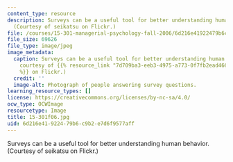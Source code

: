 ```yaml
---
content_type: resource
description: Surveys can be a useful tool for better understanding human behavior.
  (Courtesy of seikatsu on Flickr.)
file: /courses/15-301-managerial-psychology-fall-2006/6d216e41922479b6c9b2e7d6f9577aff_15-301f06.jpg
file_size: 69626
file_type: image/jpeg
image_metadata:
  caption: Surveys can be a useful tool for better understanding human behavior. (Image
    courtesy of {{% resource_link "7d709ba3-eeb3-4975-a773-0f7fb2ead466" "seikatsu"
    %}} on Flickr.)
  credit: ''
  image-alt: Photograph of people answering survey questions.
learning_resource_types: []
license: https://creativecommons.org/licenses/by-nc-sa/4.0/
ocw_type: OCWImage
resourcetype: Image
title: 15-301f06.jpg
uid: 6d216e41-9224-79b6-c9b2-e7d6f9577aff
---
```

Surveys can be a useful tool for better understanding human behavior. (Courtesy of seikatsu on Flickr.)